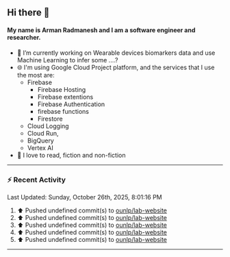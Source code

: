 ## Hi there 👋

#### My name is Arman Radmanesh and I am a software engineer and researcher.

- 🔭 I’m currently working on Wearable devices biomarkers data and use Machine Learning to infer some ....?
- 🌐 I'm using Google Cloud Project platform, and the services that I use the most are:
  - Firebase
     - Firebase Hosting
     - Firebase extentions 
     - Firebase Authentication
     - firebase functions
     - Firestore
  - Cloud Logging
  - Cloud Run,
  - BigQuery
  - Vertex AI
- 📖 I love to read, fiction and non-fiction

---

### :zap: Recent Activity

<!--START_SECTION:activity-->
<!--END_SECTION:activity-->

<!--RECENT_ACTIVITY:last_update-->
Last Updated: Sunday, October 26th, 2025, 8:01:16 PM
<!--RECENT_ACTIVITY:last_update_end-->

<!--RECENT_ACTIVITY:start-->
1. ⬆️ Pushed undefined commit(s) to [ounlp/lab-website](https://github.com/ounlp/lab-website)
2. ⬆️ Pushed undefined commit(s) to [ounlp/lab-website](https://github.com/ounlp/lab-website)
3. ⬆️ Pushed undefined commit(s) to [ounlp/lab-website](https://github.com/ounlp/lab-website)
4. ⬆️ Pushed undefined commit(s) to [ounlp/lab-website](https://github.com/ounlp/lab-website)
5. ⬆️ Pushed undefined commit(s) to [ounlp/lab-website](https://github.com/ounlp/lab-website)
<!--RECENT_ACTIVITY:end-->

---

<!--
**radmanesh/radmanesh** is a ✨ _special_ ✨ repository because its `README.md` (this file) appears on your GitHub profile.

Here are some ideas to get you started:

- 🔭 I’m currently working on ...
- 🌱 I’m currently learning ...
- 👯 I’m looking to collaborate on ...
- 🤔 I’m looking for help with ...
- 💬 Ask me about ...
- 📫 How to reach me: ...
- 😄 Pronouns: ...
- ⚡ Fun fact: ...
-->
